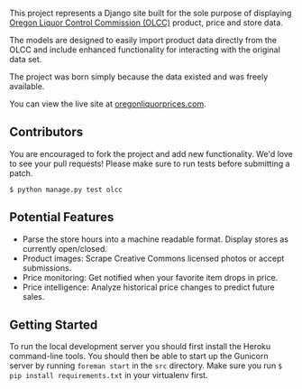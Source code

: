 This project represents a Django site built for the sole
purpose of displaying [Oregon Liquor Control Commission (OLCC)][olcc]
product, price and store data.

The models are designed to easily import product data directly
from the OLCC and include enhanced functionality for interacting
with the original data set.

The project was born simply because the data existed and was freely
available.

You can view the live site at [oregonliquorprices.com][project-home].

## Contributors

You are encouraged to fork the project and add new functionality. We'd
love to see your pull requests! Please make sure to run tests before
submitting a patch.

    $ python manage.py test olcc

## Potential Features

- Parse the store hours into a machine readable format. Display stores as
  currently open/closed.
- Product images: Scrape Creative Commons licensed photos or accept submissions.
- Price monitoring: Get notified when your favorite item drops in price.
- Price intelligence: Analyze historical price changes to predict future sales.

## Getting Started

To run the local development server you should first install the
Heroku command-line tools. You should then be able to start up
the Gunicorn server by running `foreman start` in the `src`
directory. Make sure you run `$ pip install requirements.txt` in
your virtualenv first.

[olcc]: http://www.oregon.gov/OLCC/index.shtml
[project-home]: http://www.oregonliquorprices.com/
